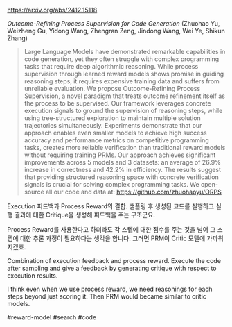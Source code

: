 https://arxiv.org/abs/2412.15118

*Outcome-Refining Process Supervision for Code Generation* (Zhuohao Yu, Weizheng Gu, Yidong Wang, Zhengran Zeng, Jindong Wang, Wei Ye, Shikun Zhang)

> Large Language Models have demonstrated remarkable capabilities in code generation, yet they often struggle with complex programming tasks that require deep algorithmic reasoning. While process supervision through learned reward models shows promise in guiding reasoning steps, it requires expensive training data and suffers from unreliable evaluation. We propose Outcome-Refining Process Supervision, a novel paradigm that treats outcome refinement itself as the process to be supervised. Our framework leverages concrete execution signals to ground the supervision of reasoning steps, while using tree-structured exploration to maintain multiple solution trajectories simultaneously. Experiments demonstrate that our approach enables even smaller models to achieve high success accuracy and performance metrics on competitive programming tasks, creates more reliable verification than traditional reward models without requiring training PRMs. Our approach achieves significant improvements across 5 models and 3 datasets: an average of 26.9% increase in correctness and 42.2% in efficiency. The results suggest that providing structured reasoning space with concrete verification signals is crucial for solving complex programming tasks. We open-source all our code and data at: https://github.com/zhuohaoyu/ORPS

Execution 피드백과 Process Reward의 결합. 샘플링 후 생성된 코드를 실행하고 실행 결과에 대한 Critique을 생성해 피드백을 주는 구조군요.

Process Reward를 사용한다고 하더라도 각 스텝에 대한 점수를 주는 것을 넘어 그 스텝에 대한 추론 과정이 필요하다는 생각을 합니다. 그러면 PRM이 Critic 모델에 가까워지겠죠.

<english>
Combination of execution feedback and process reward. Execute the code after sampling and give a feedback by generating critique with respect to execution results.

I think even when we use process reward, we need reasonings for each steps beyond just scoring it. Then PRM would became similar to critic models.
</english>

#reward-model #search #code 